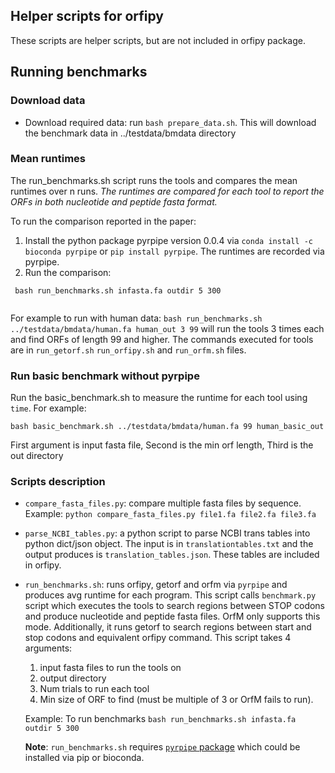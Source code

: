 ## Helper scripts for orfipy
These scripts are helper scripts, but are not included in orfipy package.


## Running benchmarks

### Download data

- Download required data: run `bash prepare_data.sh`. This will download the benchmark data in ../testdata/bmdata directory


### Mean runtimes

The run_benchmarks.sh script runs the tools and compares the mean runtimes over n runs. 
*The runtimes are compared for each tool to report the ORFs in both nucleotide and peptide fasta format.*

To run the comparison reported in the paper:

1. Install the python package pyrpipe version 0.0.4 via `conda install -c bioconda pyrpipe` or `pip install pyrpipe`. The runtimes are recorded via pyrpipe.
2. Run the comparison:

```
 bash run_benchmarks.sh infasta.fa outdir 5 300
 
```

For example to run with human data: `bash run_benchmarks.sh ../testdata/bmdata/human.fa human_out 3 99` will run the tools 3 times each and find ORFs of length 99 and higher.
The commands executed for tools are in `run_getorf.sh`  `run_orfipy.sh` and  `run_orfm.sh` files.

### Run basic benchmark without pyrpipe
Run the basic_benchmark.sh to measure the runtime for each tool using `time`. For example:

```
bash basic_benchmark.sh ../testdata/bmdata/human.fa 99 human_basic_out
```
First argument is input fasta file, Second is the min orf length, Third is the out directory



### Scripts description

* `compare_fasta_files.py`: compare multiple fasta files by sequence. Example: `python compare_fasta_files.py file1.fa file2.fa file3.fa`
* `parse_NCBI_tables.py`: a python script to parse NCBI trans tables into python dict/json object. The input is in `translationtables.txt` and the output produces is `translation_tables.json`. These tables are included in orfipy.
* `run_benchmarks.sh`: runs orfipy, getorf and orfm via `pyrpipe` and produces avg runtime for each program. This script calls `benchmark.py` script which executes the tools to search regions between STOP codons and produce nucleotide and peptide fasta files. OrfM only supports this mode. Additionally, it runs getorf to search regions between start and stop codons and equivalent orfipy command. This script takes 4 arguments: 

    1. input fasta files to run the tools on
    2. output directory
    3. Num trials to run each tool
    4. Min size of ORF to find (must be multiple of 3 or OrfM fails to run). 

    Example: To run benchmarks `bash run_benchmarks.sh infasta.fa outdir 5 300`

    **Note**: `run_benchmarks.sh` requires [`pyrpipe` package](https://github.com/urmi-21/pyrpipe/) which could be installed via pip or bioconda.
